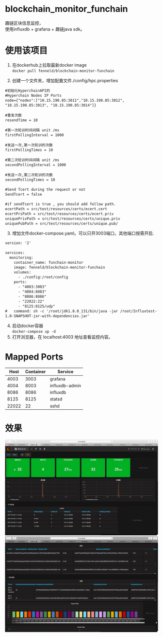 # blockchain_monitor_funchain
趣链区块信息监控，   
使用influxdb + grafana + 趣链java sdk。

# 使用该项目
1. 在dockerhub上拉取最新docker image    
`docker pull fenneld/blockchain-monitor-funchain` 

2. 创建一个文件夹，增加配置文件./config/hpc.properties     
```
#初始化HyperchainAPI的
#Hyperchain Nodes IP Ports
node={"nodes":["10.15.190.85:3011","10.15.190.85:3012", "10.15.190.85:3013", "10.15.190.85:3014"]}

#重发次数
resendTime = 10

#第一次轮训时间间隔 unit /ms
firstPollingInterval = 1000

#发送一次,第一次轮训的次数
firstPollingTimes = 10

#第二次轮训时间间隔 unit /ms
secondPollingInterval = 1000

#发送一次,第二次轮训的次数
secondPollingTimes = 10

#Send Tcert during the request or not
SendTcert = false

#if sendTcert is true , you should add follow path.
ecertPath = src/test/resources/certs/ecert.cert
ecertPriPath = src/test/resources/certs/ecert.priv
uniquePrivPath = src/test/resources/certs/unique.priv
uniquePubPath = src/test/resources/certs/unique.pub/
```    

3. 增加文件docker-compose.yaml。可以只开3003端口，其他端口按需开启.    
```
version: '2'

services:
  monitoring:
    container_name: funchain-monitor
    image: fenneld/blockchain-monitor-funchain
    volumes:
      - ./config:/root/config
    ports:
      - "4003:3003"
      - "4004:8083"
      - "8086:8086"
      - "22022:22"
      - "8125:8125/udp"
#   command: sh -c '/root/jdk1.8.0_131/bin/java -jar /root/Influxtest-1.0-SNAPSHOT-jar-with-dependencies.jar'
```    
    
4. 启动docker容器    
    `docker-compose up -d`
5. 打开浏览器，在 localhost:4003 地址查看监控内容。   

# Mapped Ports      
Host | Container | Service
-----|-----------|----
4003 | 3003      | grafana
4004 | 8003      | influxdb-admin
8086 | 8086      | influxdb
8125 | 8125      | statsd
22022| 22        | sshd


# 效果    
![image](https://github.com/pclimbing/blockchain_monitor_funchain/raw/master/images/qu1.png)
![image](https://github.com/pclimbing/blockchain_monitor_funchain/raw/master/images/qu2.png)
